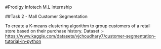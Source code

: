 #Prodigy Infotech M.L Internship

##Task 2 - Mall Customer Segmentation

To create a K-means clustering algorithm to group customers of a retail store based on their purchase history. Dataset :- https://www.kaggle.com/datasets/vjchoudhary7/customer-segmentation-tutorial-in-python
